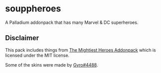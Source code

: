 # souppheroes
A Palladium addonpack that has many Marvel &amp; DC superheroes.

## Disclaimer
This pack includes things from [The Mightiest Heroes Addonpack](https://www.curseforge.com/minecraft/customization/the-mightiest-heroes-addonpack) which is licensed under the MIT license.

Some of the skins were made by [Gyro#4488](https://www.planetminecraft.com/member/gyrow13_-_comissions_open/).